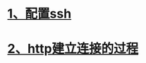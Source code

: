 # [1、配置ssh](https://github.com/wenjinlei/Study-Notes/blob/master/%E9%85%8D%E7%BD%AEssh.md#git%E9%85%8D%E7%BD%AEssh)
# [2、http建立连接的过程](https://github.com/wenjinlei/Study-Notes/blob/master/http%E5%BB%BA%E7%AB%8B%E8%BF%9E%E6%8E%A5%E7%9A%84%E8%BF%87%E7%A8%8B.md#http%E5%BB%BA%E7%AB%8B%E8%BF%9E%E6%8E%A5%E7%9A%84%E8%BF%87%E7%A8%8B)